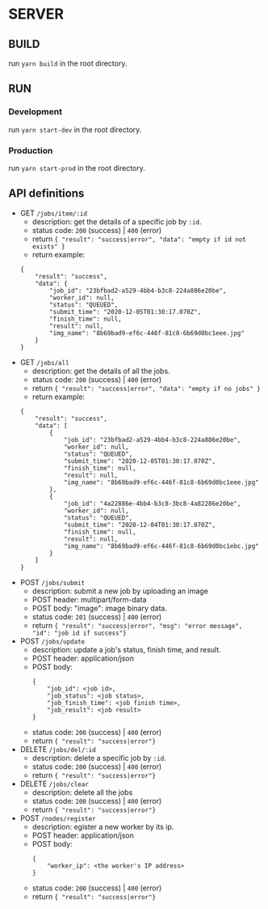 # **SERVER**

## **BUILD**
run `yarn build` in the root directory.

## **RUN**

### **Development**
run `yarn start-dev` in the root directory.

### **Production**
run `yarn start-prod` in the root directory.

## **API definitions**
* GET `/jobs/item/:id`
  * description: get the details of a specific job by `:id`.
  * status code: `200` (success) | `400` (error)
  * return `{ "result": "success|error", "data": "empty if id not exists" }`
  * return example:
  ```
  {
      "result": "success",
      "data": {
          "job_id": "23bfbad2-a529-4bb4-b3c8-224a886e20be",
          "worker_id": null,
          "status": "QUEUED",
          "submit_time": "2020-12-05T01:30:17.070Z",
          "finish_time": null,
          "result": null,
          "img_name": "8b69bad9-ef6c-446f-81c8-6b69d0bc1eee.jpg"
      }
  }
  ```
* GET `/jobs/all`
  * description: get the details of all the jobs.
  * status code: `200` (success) | `400` (error)
  * return `{ "result": "success|error", "data": "empty if no jobs" }`
  * return example:
  ```
  {
      "result": "success",
      "data": [
          {
              "job_id": "23bfbad2-a529-4bb4-b3c8-224a886e20be",
              "worker_id": null,
              "status": "QUEUED",
              "submit_time": "2020-12-05T01:30:17.070Z",
              "finish_time": null,
              "result": null,
              "img_name": "8b69bad9-ef6c-446f-81c8-6b69d0bc1eee.jpg"
          },
          {
              "job_id": "4a22886e-4bb4-b3c8-3bc8-4a82286e20be",
              "worker_id": null,
              "status": "QUEUED",
              "submit_time": "2020-12-04T01:30:17.070Z",
              "finish_time": null,
              "result": null,
              "img_name": "8b69bad9-ef6c-446f-81c8-6b69d0bc1ebc.jpg"
          }
      ]
  }
  ```
* POST `/jobs/submit`
  * description: submit a new job by uploading an image
  * POST header: multipart/form-data
  * POST body: "image": image binary data.
  * status code: `201` (success) | `400` (error)
  * return `{ "result": "success|error", "msg": "error message",  "id": "job id if success"}`
* POST `/jobs/update`
  * description: update a job's status, finish time, and result.
  * POST header: application/json
  * POST body: 
    ```
    {
        "job_id": <job id>, 
        "job_status": <job status>, 
        "job_finish_time": <job finish time>, 
        "job_result": <job result>
    }
    ```
  * status code: `200` (success) | `400` (error)
  * return  `{ "result": "success|error"}`
* DELETE `/jobs/del/:id`
  * description: delete a specific job by `:id`.
  * status code: `200` (success) | `400` (error)
  * return `{ "result": "success|error"}`
* DELETE `/jobs/clear`
  * description: delete all the jobs
  * status code: `200` (success) | `400` (error)
  * return `{ "result": "success|error"}`
* POST `/nodes/register`
  * description: egister a new worker by its ip.
  * POST header: application/json
  * POST body: 
    ```
    {
        "worker_ip": <the worker's IP address>
    }
    ```
  * status code: `200` (success) | `400` (error)
  * return  `{ "result": "success|error"}`

